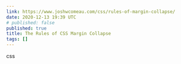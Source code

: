 ```yaml
---
link: https://www.joshwcomeau.com/css/rules-of-margin-collapse/
date: 2020-12-13 19:39 UTC
# published: false
published: true
title: The Rules of CSS Margin Collapse
tags: []
---
```


css
